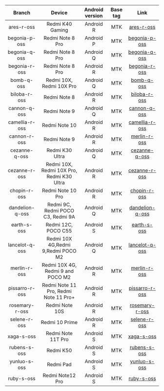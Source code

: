 | Branch | Device | Android version | Base tag | Link |
| :-: | :-: | :-: | :-: | :-: |
| ares-r-oss | Redmi K40 Gaming | Android R | MTK | [ares-r-oss](https://github.com/MiCode/MTK_kernel_modules/tree/ares-r-oss) |
| begonia-p-oss | Redmi Note 8 Pro | Android P | MTK | [begonia-p-oss](https://github.com/MiCode/MTK_kernel_modules/tree/begonia-p-oss) |
| begonia-q-oss | Redmi Note 8 Pro | Android Q | MTK | [begonia-q-oss](https://github.com/MiCode/MTK_kernel_modules/tree/begonia-q-oss) |
| begonia-r-oss | Redmi Note 8 Pro | Android R | MTK | [begonia-r-oss](https://github.com/MiCode/MTK_kernel_modules/tree/begonia-r-oss) |
| bomb-q-oss | Redmi 10X, Redmi 10X Pro | Android Q | MTK | [bomb-q-oss](https://github.com/MiCode/MTK_kernel_modules/tree/bomb-q-oss) |
| biloba-r-oss | Redmi Note 8 | Android R | MTK | [biloba-r-oss](https://github.com/MiCode/MTK_kernel_modules/tree/biloba-r-oss) |
| cannon-q-oss | Redmi Note 9 | Android Q | MTK | [cannon-q-oss](https://github.com/MiCode/MTK_kernel_modules/tree/cannon-q-oss) |
| camellia-r-oss | Redmi Note 10 | Android R | MTK | [camellia-r-oss](https://github.com/MiCode/MTK_kernel_modules/tree/camellia-r-oss) |
| cannon-r-oss | Redmi Note 9 | Android R | MTK | [merlin-r-oss](https://github.com/MiCode/MTK_kernel_modules/tree/cannon-r-oss) |
| cezanne-q-oss | Redmi K30 Ultra | Android Q | MTK | [cezanne-q-oss](https://github.com/MiCode/MTK_kernel_modules/tree/cezanne-q-oss) |
| cezanne-r-oss | Redmi 10X, Redmi 10X Pro, Redmi K30 Ultra | Android R | MTK | [cezanne-r-oss](https://github.com/MiCode/MTK_kernel_modules/tree/cezanne-r-oss) |
| chopin-r-oss | Redmi Note 10 Pro | Android R | MTK | [chopin-r-oss](https://github.com/MiCode/MTK_kernel_modules/tree/chopin-r-oss) |
| dandelion-q-oss | Redmi 9C, Redmi POCO C3, Redmi 9A | Android Q | MTK | [dandelion-q-oss](https://github.com/MiCode/MTK_kernel_modules/tree/dandelion-q-oss) |
| earth-s-oss | Redmi 12C, POCO C55 | Android S | MTK | [earth-s-oss](https://github.com/MiCode/MTK_kernel_modules/tree/earth-s-oss) |
| lancelot-q-oss | Redmi 10X 4G,Redmi 9,Redmi POCO M2 | Android Q | MTK | [lancelot-q-oss](https://github.com/MiCode/MTK_kernel_modules/tree/lancelot-q-oss) |
| merlin-r-oss | Redmi 10X 4G, Redmi 9 and POCO M2 | Android R | MTK | [merlin-r-oss](https://github.com/MiCode/MTK_kernel_modules/tree/merlin-r-oss) |
| pissarro-r-oss | Redmi Note 11 Pro, Redmi Note 11 Pro+ | Android R | MTK | [pissarro-r-oss](https://github.com/MiCode/MTK_kernel_modules/tree/pissarro-r-oss) |
| rosemary-r-oss | Redmi Note 10S | Android R | MTK | [rosemary-r-oss](https://github.com/MiCode/MTK_kernel_modules/tree/rosemary-r-oss) |
| selene-r-oss | Redmi 10 Prime | Android R | MTK | [selene-r-oss](https://github.com/MiCode/MTK_kernel_modules/tree/selene-r-oss) |
| xaga-s-oss | Redmi Note 11T Pro  | Android S | MTK | [xaga-s-oss](https://github.com/MiCode/MTK_kernel_modules/tree/xaga-s-oss) |
| rubens-s-oss | Redmi K50  | Android S | MTK | [rubens-s-oss](https://github.com/MiCode/MTK_kernel_modules/tree/rubens-s-oss) |
| yunluo-s-oss | Redmi Pad  | Android S | MTK | [yunluo-s-oss](https://github.com/MiCode/MTK_kernel_modules/tree/yunluo-s-oss) |
| ruby-s-oss | Redmi Note12 Pro  | Android S | MTK | [ruby-s-oss](https://github.com/MiCode/MTK_kernel_modules/tree/ruby-s-oss) |
